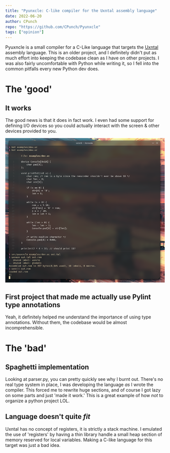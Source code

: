 ```yaml
---
title: "Pyunxcle: C-like compiler for the Uxntal assembly language"
date: 2022-06-20
author: CPunch
repo: "https://github.com/CPunch/Pyunxcle"
tags: ["opinion"]
---
```


Pyuxncle is a small compiler for a C-Like language that targets the [Uxntal](https://wiki.xxiivv.com/site/uxntal.html) assembly language. This is an older project, and I definitely didn't put as much effort into keeping the codebase clean as I have on other projects. I was also fairly uncomfortable with Python while writing it, so I fell into the common pitfalls every new Python dev does.

# The 'good'

## It works

The good news is that it does in fact work. I even had some support for defining I/O devices so you could actually interact with the screen & other devices provided to you.

![](dev_example.png)

## First project that made me actually use Pylint type annotations

Yeah, it definitely helped me understand the importance of using type annotations. Without them, the codebase would be almost incomprehensible.

# The 'bad'

## Spaghetti implementation

Looking at parser.py, you can pretty quickly see why I burnt out. There's no real type system in place, I was developing the language *as* I wrote the compiler. This forced me to rewrite huge sections, and of course I got lazy on some parts and just 'made it work.' This is a great example of how *not* to organize a python project LOL.

## Language doesn't quite *fit*

Uxntal has no concept of registers, it is strictly a stack machine. I emulated the use of 'registers' by having a thin library handle a small heap section of memory reserved for local variables. Making a C-like language for this target was just a bad idea.
